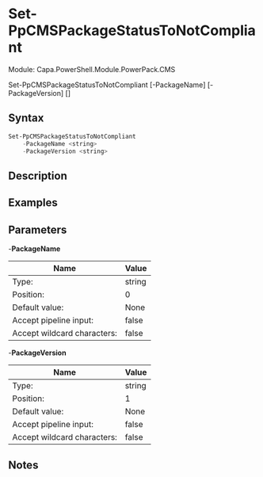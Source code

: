 # Set-PpCMSPackageStatusToNotCompliant
Module: Capa.PowerShell.Module.PowerPack.CMS


Set-PpCMSPackageStatusToNotCompliant [-PackageName] <string> [-PackageVersion] <string> [<CommonParameters>]


## Syntax

```powershell
Set-PpCMSPackageStatusToNotCompliant
	-PackageName <string>
	-PackageVersion <string>
```

## Description



## Examples


## Parameters

-**PackageName**


| Name | Value |
| ---- | ---- |
| Type: | string |
| Position: | 0 | 
| Default value: | None | 
| Accept pipeline input: | false | 
| Accept wildcard characters: | false | 

-**PackageVersion**


| Name | Value |
| ---- | ---- |
| Type: | string |
| Position: | 1 | 
| Default value: | None | 
| Accept pipeline input: | false | 
| Accept wildcard characters: | false | 


## Notes


